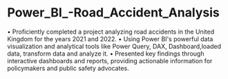 # Power_BI_-Road_Accident_Analysis
• Proficiently completed a project analyzing road accidents in the United Kingdom for the years 2021 and 2022.
• Using Power BI's powerful data visualization and analytical tools like Power Query, DAX, Dashboard,loaded data, transform data and analyze it.
• Presented key findings through interactive dashboards and reports, providing actionable information for policymakers and public safety advocates.
